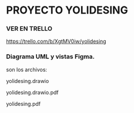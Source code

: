 
# PROYECTO YOLIDESING


### VER EN TRELLO

https://trello.com/b/XgtMV0iw/yolidesing

### Diagrama UML y vistas Figma.

son los archivos:  

yolidesing.drawio

yolidesing.drawio.pdf

yolidesing.pdf